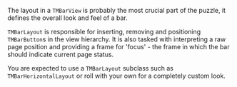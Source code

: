 The layout in a `TMBarView` is probably the most crucial part of the puzzle, it defines the overall look and feel of a bar.

`TMBarLayout` is responsible for inserting, removing and positioning `TMBarButton`s in the view hierarchy. It is also tasked with interpreting a raw page position and providing a frame for 'focus' - the frame in which the bar should indicate current page status.

You are expected to use a `TMBarLayout` subclass such as `TMBarHorizontalLayout` or roll with your own for a completely custom look.